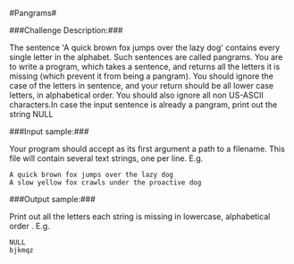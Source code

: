 #Pangrams#

###Challenge Description:###

The sentence 'A quick brown fox jumps over the lazy dog' contains every single letter in the alphabet. Such sentences are called pangrams. You are to write a program, which takes a sentence, and returns all the letters it is missing (which prevent it from being a pangram). You should ignore the case of the letters in sentence, and your return should be all lower case letters, in alphabetical order. You should also ignore all non US-ASCII characters.In case the input sentence is already a pangram, print out the string NULL

###Input sample:###

Your program should accept as its first argument a path to a filename. This file will contain several text strings, one per line. E.g.
```
A quick brown fox jumps over the lazy dog
A slow yellow fox crawls under the proactive dog
```
###Output sample:###

Print out all the letters each string is missing in lowercase, alphabetical order . E.g.
```
NULL
bjkmqz
```